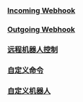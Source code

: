 
### [Incoming Webhook](api/incoming.md)


### [Outgoing Webhook](api/outoing.md)


### [远程机器人控制](api/remote.md)


### [自定义命令](api/command.md)


### [自定义机器人](api/custombot.md)